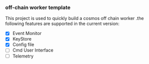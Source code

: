 ### off-chain worker template

This project is used to quickly build a cosmos off chain worker
.the following features are supported in the current version:


+ [x] Event Monitor
+ [x] KeyStore
+ [x] Config file 
+ [ ] Cmd User Interface 
+ [ ] Telemetry 

